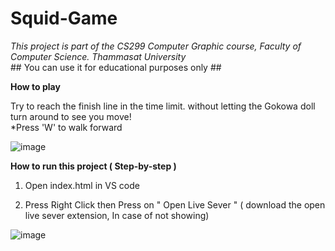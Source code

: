 # Squid-Game
*This project is part of the CS299 Computer Graphic course, 
Faculty of Computer Science. Thammasat University*
 <br /> ## You can use it for educational purposes only ##

**How to play**

Try to reach the finish line in the time limit. without letting the Gokowa doll turn around to see you move!
</br>*Press 'W' to walk forward

![image](https://user-images.githubusercontent.com/123440496/222409469-799467de-44aa-4538-a678-221d6baa34ec.png)



**How to run this project ( Step-by-step )**

1. Open index.html in VS code

2. Press Right Click then Press on " Open Live Sever "  ( download the open live sever extension, In case of not showing)
 
![image](https://user-images.githubusercontent.com/123440496/222408236-3e770454-bf5d-4ab2-aa38-7bbe39f40636.png)










